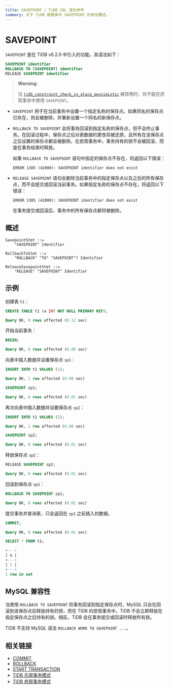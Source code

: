 ```yaml
---
title: SAVEPOINT | TiDB SQL 语句参考
summary: 关于 TiDB 数据库中 SAVEPOINT 的用法概述。
---
```


# SAVEPOINT

`SAVEPOINT` 是在 TiDB v6.2.0 中引入的功能。其语法如下：

```sql
SAVEPOINT identifier
ROLLBACK TO [SAVEPOINT] identifier
RELEASE SAVEPOINT identifier
```

> **Warning:**
>
> 当 [`tidb_constraint_check_in_place_pessimistic`](/system-variables.md#tidb_constraint_check_in_place_pessimistic-new-in-v630) 被禁用时，你不能在悲观事务中使用 `SAVEPOINT`。

- `SAVEPOINT` 用于在当前事务中设置一个指定名称的保存点。如果同名的保存点已存在，则会被删除，并重新设置一个同名的新保存点。

- `ROLLBACK TO SAVEPOINT` 会将事务回滚到指定名称的保存点，但不会终止事务。在回滚过程中，保存点之后对表数据的更改将被还原，且所有在该保存点之后设置的保存点都会被删除。在悲观事务中，事务持有的锁不会被回滚，而是在事务结束时释放。

    如果 `ROLLBACK TO SAVEPOINT` 语句中指定的保存点不存在，将返回以下错误：

    ```
    ERROR 1305 (42000): SAVEPOINT identifier does not exist
    ```

- `RELEASE SAVEPOINT` 语句会删除当前事务中的指定保存点以及之后的所有保存点，而不会提交或回滚当前事务。如果指定名称的保存点不存在，将返回以下错误：

    ```
    ERROR 1305 (42000): SAVEPOINT identifier does not exist
    ```

    在事务提交或回滚后，事务中的所有保存点都将被删除。

## 概述

```ebnf+diagram
SavepointStmt ::=
    "SAVEPOINT" Identifier

RollbackToStmt ::=
    "ROLLBACK" "TO" "SAVEPOINT"? Identifier

ReleaseSavepointStmt ::=
    "RELEASE" "SAVEPOINT" Identifier
```

## 示例

创建表 `t1`：

```sql
CREATE TABLE t1 (a INT NOT NULL PRIMARY KEY);
```

```sql
Query OK, 0 rows affected (0.12 sec)
```

开始当前事务：

```sql
BEGIN;
```

```sql
Query OK, 0 rows affected (0.00 sec)
```

向表中插入数据并设置保存点 `sp1`：

```sql
INSERT INTO t1 VALUES (1);
```

```sql
Query OK, 1 row affected (0.00 sec)
```

```sql
SAVEPOINT sp1;
```

```sql
Query OK, 0 rows affected (0.01 sec)
```

再次向表中插入数据并设置保存点 `sp2`：

```sql
INSERT INTO t1 VALUES (2);
```

```sql
Query OK, 1 row affected (0.00 sec)
```

```sql
SAVEPOINT sp2;
```

```sql
Query OK, 0 rows affected (0.01 sec)
```

释放保存点 `sp2`：

```sql
RELEASE SAVEPOINT sp2;
```

```sql
Query OK, 0 rows affected (0.01 sec)
```

回滚到保存点 `sp1`：

```sql
ROLLBACK TO SAVEPOINT sp1;
```

```sql
Query OK, 0 rows affected (0.01 sec)
```

提交事务并查询表，只会返回在 `sp1` 之前插入的数据。

```sql
COMMIT;
```

```sql
Query OK, 0 rows affected (0.01 sec)
```

```sql
SELECT * FROM t1;
```

```sql
+---+
| a |
+---+
| 1 |
+---+
1 row in set
```

## MySQL 兼容性

当使用 `ROLLBACK TO SAVEPOINT` 将事务回滚到指定保存点时，MySQL 只会在回滚到该保存点后释放持有的锁，而在 TiDB 的悲观事务中，TiDB 不会立即释放在指定保存点之后持有的锁。相反，TiDB 会在事务提交或回滚时释放所有锁。

TiDB 不支持 MySQL 语法 `ROLLBACK WORK TO SAVEPOINT ...`。

## 相关链接

* [COMMIT](/sql-statements/sql-statement-commit.md)
* [ROLLBACK](/sql-statements/sql-statement-rollback.md)
* [START TRANSACTION](/sql-statements/sql-statement-start-transaction.md)
* [TiDB 乐观事务模式](/optimistic-transaction.md)
* [TiDB 悲观事务模式](/pessimistic-transaction.md)
